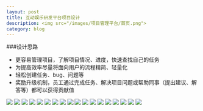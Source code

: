 ```yaml
---
layout: post
title: 互动娱乐研发平台项目设计
description: <img src="/images/项目管理平台/首页.png">
category: blog
---
```

###设计思路
<ul>
<li>更容易管理项目，了解项目情况、进度，快速查找自己的任务</li>
<li>为提高效率尽量将面向用户的流程精简、轻量化</li>
<li>轻松创建任务、bug、问题等</li>
<li>奖励升级机制，员工通过完成任务、解决项目问题或帮助同事（提出建议、解答等）都可以获得贡献值</li>
</ul>

<img src="/images/项目管理平台/项目流程.png">
<img src="/images/项目管理平台/工作流程.png">
<img src="/images/项目管理平台/首页.png">
<img src="/images/项目管理平台/新建项目.png">
<img src="/images/项目管理平台/项目详情.png">
<img src="/images/项目管理平台/设置项目.png">
<img src="/images/项目管理平台/添加待办.png">
<img src="/images/项目管理平台/活动预告.png">
<img src="/images/项目管理平台/鼠标在待办项上.png">
<img src="/images/项目管理平台/项目数据视图.png">
<img src="/images/项目管理平台/日程.png">
<img src="/images/项目管理平台/新建日程.png">
<img src="/images/项目管理平台/选择项目的日程.png">
<img src="/images/项目管理平台/Everything.png">
<img src="/images/项目管理平台/动态.png">
<img src="/images/项目管理平台/全部人员.png">
<img src="/images/项目管理平台/个人.png">
<img src="/images/项目管理平台/编辑个人资料.png">
